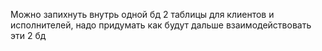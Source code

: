 Можно запихнуть внутрь одной бд 2 таблицы для клиентов и исполнителей, надо придумать как будут дальше взаимодействовать эти 2 бд